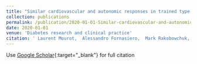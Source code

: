 ```yaml
---
title: "Similar cardiovascular and autonomic responses in trained type 1 diabetes mellitus and healthy participants in response to half marathon"
collection: publications
permalink: /publication/2020-01-01-Similar-cardiovascular-and-autonomic-responses-in-trained-type-1-diabetes-mellitus-and-healthy-participants-in-response-to-half-marathon
date: 2020-01-01
venue: 'Diabetes research and clinical practice'
citation: ' Laurent Mourot,  Alessandro Fornasiero,  Mark Rakobowchuk,  Spyros Skafidas,  Alfredo Brighenti,  Federico Stella,  Andrea Zignoli,  Aldo Savoldelli,  Barbara Pellegrini,  Elisa Danese, &quot;Similar cardiovascular and autonomic responses in trained type 1 diabetes mellitus and healthy participants in response to half marathon.&quot; Diabetes research and clinical practice, 2020.'
---
```

Use [Google Scholar](https://scholar.google.com/scholar?q=Similar+cardiovascular+and+autonomic+responses+in+trained+type+1+diabetes+mellitus+and+healthy+participants+in+response+to+half+marathon){:target="_blank"} for full citation
